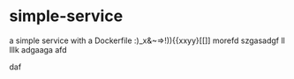# simple-service

a simple service with a Dockerfile :)_x&~=>!)){{xxyy}[[]]
morefd
szgasadgf
ll
lllk
adgaaga
afd

daf
